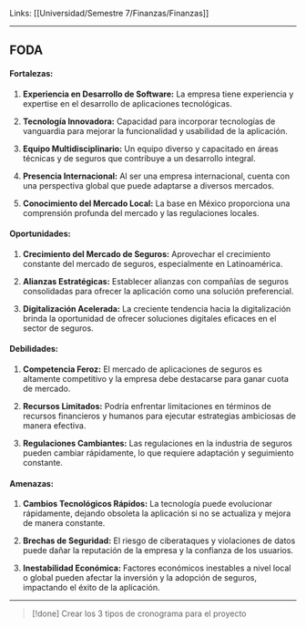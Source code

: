 Links: [[Universidad/Semestre 7/Finanzas/Finanzas]]
___

## FODA
#### **Fortalezas:**
1. **Experiencia en Desarrollo de Software:** La empresa tiene experiencia y expertise en el desarrollo de aplicaciones tecnológicas.

2. **Tecnología Innovadora:** Capacidad para incorporar tecnologías de vanguardia para mejorar la funcionalidad y usabilidad de la aplicación.

3. **Equipo Multidisciplinario:** Un equipo diverso y capacitado en áreas técnicas y de seguros que contribuye a un desarrollo integral.

4. **Presencia Internacional:** Al ser una empresa internacional, cuenta con una perspectiva global que puede adaptarse a diversos mercados.

5. **Conocimiento del Mercado Local:** La base en México proporciona una comprensión profunda del mercado y las regulaciones locales.

#### **Oportunidades:**
1. **Crecimiento del Mercado de Seguros:** Aprovechar el crecimiento constante del mercado de seguros, especialmente en Latinoamérica.

2. **Alianzas Estratégicas:** Establecer alianzas con compañías de seguros consolidadas para ofrecer la aplicación como una solución preferencial.

3. **Digitalización Acelerada:** La creciente tendencia hacia la digitalización brinda la oportunidad de ofrecer soluciones digitales eficaces en el sector de seguros.

#### **Debilidades:**
1. **Competencia Feroz:** El mercado de aplicaciones de seguros es altamente competitivo y la empresa debe destacarse para ganar cuota de mercado.

2. **Recursos Limitados:** Podría enfrentar limitaciones en términos de recursos financieros y humanos para ejecutar estrategias ambiciosas de manera efectiva.

3. **Regulaciones Cambiantes:** Las regulaciones en la industria de seguros pueden cambiar rápidamente, lo que requiere adaptación y seguimiento constante.

#### **Amenazas:**
1. **Cambios Tecnológicos Rápidos:** La tecnología puede evolucionar rápidamente, dejando obsoleta la aplicación si no se actualiza y mejora de manera constante.

2. **Brechas de Seguridad:** El riesgo de ciberataques y violaciones de datos puede dañar la reputación de la empresa y la confianza de los usuarios.

3. **Inestabilidad Económica:** Factores económicos inestables a nivel local o global pueden afectar la inversión y la adopción de seguros, impactando el éxito de la aplicación.

___
>[!done] Crear los 3 tipos de cronograma para el proyecto